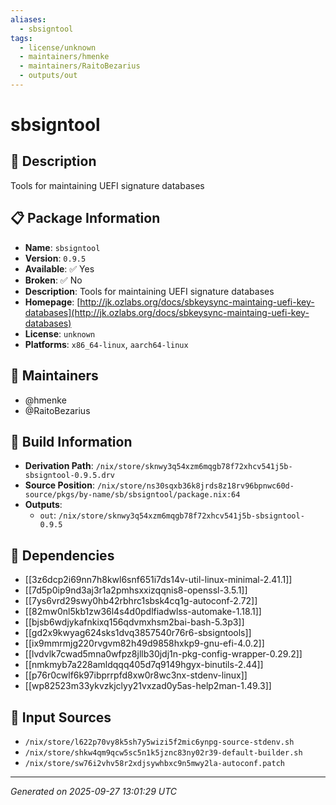 ```yaml
---
aliases:
  - sbsigntool
tags:
  - license/unknown
  - maintainers/hmenke
  - maintainers/RaitoBezarius
  - outputs/out
---
```


# sbsigntool

## 📝 Description

Tools for maintaining UEFI signature databases

## 📋 Package Information

- **Name**: `sbsigntool`
- **Version**: `0.9.5`
- **Available**: ✅ Yes
- **Broken**: ✅ No
- **Description**: Tools for maintaining UEFI signature databases
- **Homepage**: [http://jk.ozlabs.org/docs/sbkeysync-maintaing-uefi-key-databases](http://jk.ozlabs.org/docs/sbkeysync-maintaing-uefi-key-databases)
- **License**: `unknown`
- **Platforms**: `x86_64-linux`, `aarch64-linux`
## 👥 Maintainers

- @hmenke
- @RaitoBezarius


## 🔧 Build Information

- **Derivation Path**: `/nix/store/sknwy3q54xzm6mqgb78f72xhcv541j5b-sbsigntool-0.9.5.drv`
- **Source Position**: `/nix/store/ns30sqxb36k8jrds8z18rv96bpnwc60d-source/pkgs/by-name/sb/sbsigntool/package.nix:64`
- **Outputs**:
  - `out`:  `/nix/store/sknwy3q54xzm6mqgb78f72xhcv541j5b-sbsigntool-0.9.5`

## 🔗 Dependencies

- [[3z6dcp2i69nn7h8kwl6snf651i7ds14v-util-linux-minimal-2.41.1]]
- [[7d5p0ip9nd3aj3r1a2pmhsxxizqqnis8-openssl-3.5.1]]
- [[7ys6vrd29swy0hb42rbhrc1sbsk4cq1g-autoconf-2.72]]
- [[82mw0nl5kb1zw36l4s4d0pdlfiadwlss-automake-1.18.1]]
- [[bjsb6wdjykafnkixq156qdvmxhsm2bai-bash-5.3p3]]
- [[gd2x9kwyag624sks1dvq3857540r76r6-sbsigntools]]
- [[ix9mmrmjg220rvgvm82h49d9858hxkp9-gnu-efi-4.0.2]]
- [[lvdvlk7cwad5mna0wfpz8jllb30jdj1n-pkg-config-wrapper-0.29.2]]
- [[nmkmyb7a228amldqqq405d7q9149hgyx-binutils-2.44]]
- [[p76r0cwlf6k97ibprrpfd8xw0r8wc3nx-stdenv-linux]]
- [[wp82523m33ykvzkjclyy21vxzad0y5as-help2man-1.49.3]]

## 📁 Input Sources

- `/nix/store/l622p70vy8k5sh7y5wizi5f2mic6ynpg-source-stdenv.sh`
- `/nix/store/shkw4qm9qcw5sc5n1k5jznc83ny02r39-default-builder.sh`
- `/nix/store/sw76i2vhv58r2xdjsywhbxc9n5mwy2la-autoconf.patch`

---
*Generated on 2025-09-27 13:01:29 UTC*
